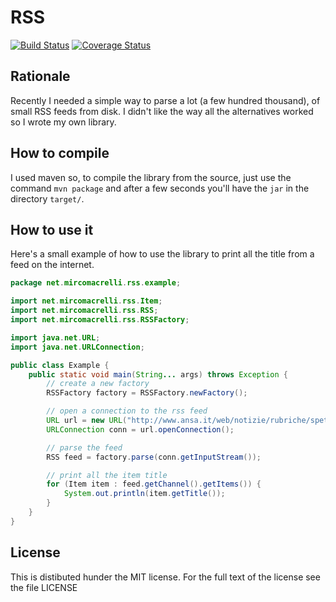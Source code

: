 # RSS
[![Build Status](https://travis-ci.org/mircomacrelli/rss.png?branch=master)](https://travis-ci.org/mircomacrelli/rss)
[![Coverage Status](https://coveralls.io/repos/mircomacrelli/rss/badge.png?branch=master)](https://coveralls.io/r/mircomacrelli/rss?branch=master)

## Rationale
Recently I needed a simple way to parse a lot (a few hundred thousand), of small RSS feeds from disk. I didn't like the way all the alternatives worked so I wrote my own library.

## How to compile
I used maven so, to compile the library from the source, just use the command `mvn package` and after a few seconds you'll have the `jar` in the directory `target/`.

## How to use it
Here's a small example of how to use the library to print all the title from a feed on the internet.

```java
package net.mircomacrelli.rss.example;

import net.mircomacrelli.rss.Item;
import net.mircomacrelli.rss.RSS;
import net.mircomacrelli.rss.RSSFactory;

import java.net.URL;
import java.net.URLConnection;

public class Example {
    public static void main(String... args) throws Exception {
        // create a new factory
        RSSFactory factory = RSSFactory.newFactory();

        // open a connection to the rss feed
        URL url = new URL("http://www.ansa.it/web/notizie/rubriche/spettacolo/spettacolo_rss.xml");
        URLConnection conn = url.openConnection();

        // parse the feed
        RSS feed = factory.parse(conn.getInputStream());

        // print all the item title
        for (Item item : feed.getChannel().getItems()) {
            System.out.println(item.getTitle());
        }
    }
}
```

## License
This is distibuted hunder the MIT license. For the full text of the license see the file LICENSE
